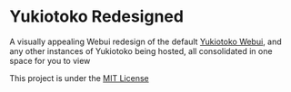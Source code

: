 # Yukiotoko Redesigned

A visually appealing Webui redesign of the default [Yukiotoko Webui](http://yukiotoko.chara.lol), and any other instances of Yukiotoko being hosted, all consolidated in one space for you to view

This project is under the [MIT License](./LICENSE)
